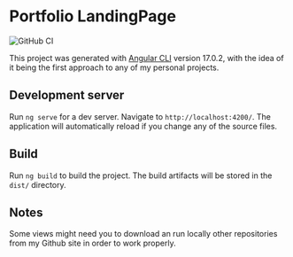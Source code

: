 # Portfolio LandingPage

![GitHub CI](https://github.com/darklambda/Portfolio-LandingPage/actions/workflows/main.yml/badge.svg)

This project was generated with [Angular CLI](https://github.com/angular/angular-cli) version 17.0.2, with the idea of it being the first approach to any of my personal projects.

## Development server

Run `ng serve` for a dev server. Navigate to `http://localhost:4200/`. The application will automatically reload if you change any of the source files.

## Build

Run `ng build` to build the project. The build artifacts will be stored in the `dist/` directory.

## Notes
Some views might need you to download an run locally other repositories from my Github site in order to work properly.

